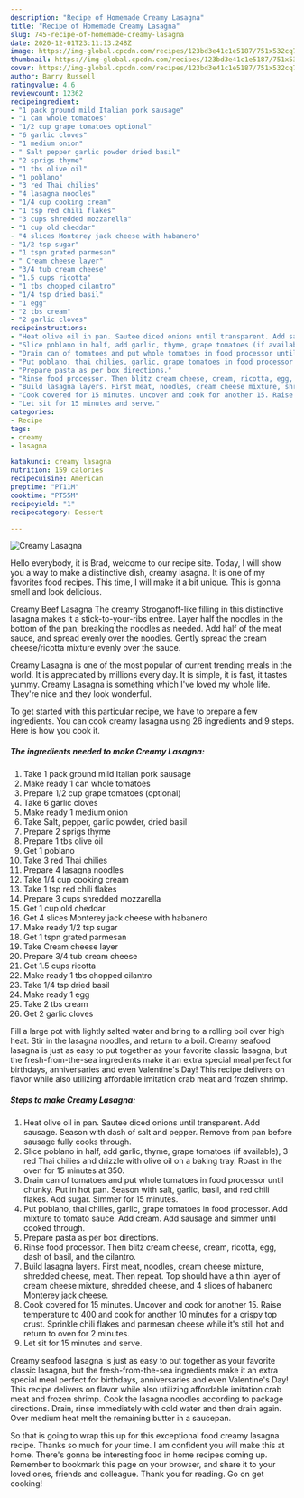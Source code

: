 ```yaml
---
description: "Recipe of Homemade Creamy Lasagna"
title: "Recipe of Homemade Creamy Lasagna"
slug: 745-recipe-of-homemade-creamy-lasagna
date: 2020-12-01T23:11:13.248Z
image: https://img-global.cpcdn.com/recipes/123bd3e41c1e5187/751x532cq70/creamy-lasagna-recipe-main-photo.jpg
thumbnail: https://img-global.cpcdn.com/recipes/123bd3e41c1e5187/751x532cq70/creamy-lasagna-recipe-main-photo.jpg
cover: https://img-global.cpcdn.com/recipes/123bd3e41c1e5187/751x532cq70/creamy-lasagna-recipe-main-photo.jpg
author: Barry Russell
ratingvalue: 4.6
reviewcount: 12362
recipeingredient:
- "1 pack ground mild Italian pork sausage"
- "1 can whole tomatoes"
- "1/2 cup grape tomatoes optional"
- "6 garlic cloves"
- "1 medium onion"
- " Salt pepper garlic powder dried basil"
- "2 sprigs thyme"
- "1 tbs olive oil"
- "1 poblano"
- "3 red Thai chilies"
- "4 lasagna noodles"
- "1/4 cup cooking cream"
- "1 tsp red chili flakes"
- "3 cups shredded mozzarella"
- "1 cup old cheddar"
- "4 slices Monterey jack cheese with habanero"
- "1/2 tsp sugar"
- "1 tspn grated parmesan"
- " Cream cheese layer"
- "3/4 tub cream cheese"
- "1.5 cups ricotta"
- "1 tbs chopped cilantro"
- "1/4 tsp dried basil"
- "1 egg"
- "2 tbs cream"
- "2 garlic cloves"
recipeinstructions:
- "Heat olive oil in pan. Sautee diced onions until transparent. Add sausage. Season with dash of salt and pepper. Remove from pan before sausage fully cooks through."
- "Slice poblano in half, add garlic, thyme, grape tomatoes (if available), 3 red Thai chilies and drizzle with olive oil on a baking tray. Roast in the oven for 15 minutes at 350."
- "Drain can of tomatoes and put whole tomatoes in food processor until chunky. Put in hot pan. Season with salt, garlic, basil, and red chili flakes. Add sugar. Simmer for 15 minutes."
- "Put poblano, thai chilies, garlic, grape tomatoes in food processor. Add mixture to tomato sauce. Add cream. Add sausage and simmer until cooked through."
- "Prepare pasta as per box directions."
- "Rinse food processor. Then blitz cream cheese, cream, ricotta, egg, dash of basil, and the cilantro."
- "Build lasagna layers. First meat, noodles, cream cheese mixture, shredded cheese, meat. Then repeat. Top should have a thin layer of cream cheese mixture, shredded cheese, and 4 slices of habanero Monterey jack cheese."
- "Cook covered for 15 minutes. Uncover and cook for another 15. Raise temperature to 400 and cook for another 10 minutes for a crispy top crust. Sprinkle chili flakes and parmesan cheese while it&#39;s still hot and return to oven for 2 minutes."
- "Let sit for 15 minutes and serve."
categories:
- Recipe
tags:
- creamy
- lasagna

katakunci: creamy lasagna 
nutrition: 159 calories
recipecuisine: American
preptime: "PT11M"
cooktime: "PT55M"
recipeyield: "1"
recipecategory: Dessert

---
```



![Creamy Lasagna](https://img-global.cpcdn.com/recipes/123bd3e41c1e5187/751x532cq70/creamy-lasagna-recipe-main-photo.jpg)

Hello everybody, it is Brad, welcome to our recipe site. Today, I will show you a way to make a distinctive dish, creamy lasagna. It is one of my favorites food recipes. This time, I will make it a bit unique. This is gonna smell and look delicious.

Creamy Beef Lasagna The creamy Stroganoff-like filling in this distinctive lasagna makes it a stick-to-your-ribs entree. Layer half the noodles in the bottom of the pan, breaking the noodles as needed. Add half of the meat sauce, and spread evenly over the noodles. Gently spread the cream cheese/ricotta mixture evenly over the sauce.

Creamy Lasagna is one of the most popular of current trending meals in the world. It is appreciated by millions every day. It is simple, it is fast, it tastes yummy. Creamy Lasagna is something which I've loved my whole life. They're nice and they look wonderful.


To get started with this particular recipe, we have to prepare a few ingredients. You can cook creamy lasagna using 26 ingredients and 9 steps. Here is how you cook it.

<!--inarticleads1-->

##### The ingredients needed to make Creamy Lasagna:

1. Take 1 pack ground mild Italian pork sausage
1. Make ready 1 can whole tomatoes
1. Prepare 1/2 cup grape tomatoes (optional)
1. Take 6 garlic cloves
1. Make ready 1 medium onion
1. Take  Salt, pepper, garlic powder, dried basil
1. Prepare 2 sprigs thyme
1. Prepare 1 tbs olive oil
1. Get 1 poblano
1. Take 3 red Thai chilies
1. Prepare 4 lasagna noodles
1. Take 1/4 cup cooking cream
1. Take 1 tsp red chili flakes
1. Prepare 3 cups shredded mozzarella
1. Get 1 cup old cheddar
1. Get 4 slices Monterey jack cheese with habanero
1. Make ready 1/2 tsp sugar
1. Get 1 tspn grated parmesan
1. Take  Cream cheese layer
1. Prepare 3/4 tub cream cheese
1. Get 1.5 cups ricotta
1. Make ready 1 tbs chopped cilantro
1. Take 1/4 tsp dried basil
1. Make ready 1 egg
1. Take 2 tbs cream
1. Get 2 garlic cloves


Fill a large pot with lightly salted water and bring to a rolling boil over high heat. Stir in the lasagna noodles, and return to a boil. Creamy seafood lasagna is just as easy to put together as your favorite classic lasagna, but the fresh-from-the-sea ingredients make it an extra special meal perfect for birthdays, anniversaries and even Valentine&#39;s Day! This recipe delivers on flavor while also utilizing affordable imitation crab meat and frozen shrimp. 

<!--inarticleads2-->

##### Steps to make Creamy Lasagna:

1. Heat olive oil in pan. Sautee diced onions until transparent. Add sausage. Season with dash of salt and pepper. Remove from pan before sausage fully cooks through.
1. Slice poblano in half, add garlic, thyme, grape tomatoes (if available), 3 red Thai chilies and drizzle with olive oil on a baking tray. Roast in the oven for 15 minutes at 350.
1. Drain can of tomatoes and put whole tomatoes in food processor until chunky. Put in hot pan. Season with salt, garlic, basil, and red chili flakes. Add sugar. Simmer for 15 minutes.
1. Put poblano, thai chilies, garlic, grape tomatoes in food processor. Add mixture to tomato sauce. Add cream. Add sausage and simmer until cooked through.
1. Prepare pasta as per box directions.
1. Rinse food processor. Then blitz cream cheese, cream, ricotta, egg, dash of basil, and the cilantro.
1. Build lasagna layers. First meat, noodles, cream cheese mixture, shredded cheese, meat. Then repeat. Top should have a thin layer of cream cheese mixture, shredded cheese, and 4 slices of habanero Monterey jack cheese.
1. Cook covered for 15 minutes. Uncover and cook for another 15. Raise temperature to 400 and cook for another 10 minutes for a crispy top crust. Sprinkle chili flakes and parmesan cheese while it&#39;s still hot and return to oven for 2 minutes.
1. Let sit for 15 minutes and serve.


Creamy seafood lasagna is just as easy to put together as your favorite classic lasagna, but the fresh-from-the-sea ingredients make it an extra special meal perfect for birthdays, anniversaries and even Valentine&#39;s Day! This recipe delivers on flavor while also utilizing affordable imitation crab meat and frozen shrimp. Cook the lasagna noodles according to package directions. Drain, rinse immediately with cold water and then drain again. Over medium heat melt the remaining butter in a saucepan. 

So that is going to wrap this up for this exceptional food creamy lasagna recipe. Thanks so much for your time. I am confident you will make this at home. There's gonna be interesting food in home recipes coming up. Remember to bookmark this page on your browser, and share it to your loved ones, friends and colleague. Thank you for reading. Go on get cooking!
